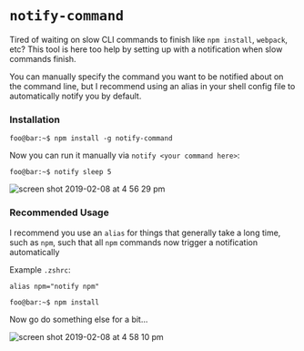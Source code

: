 # `notify-command`

Tired of waiting on slow CLI commands to finish like `npm install`, `webpack`, etc? This tool is here too help by setting up with a notification when slow commands finish.

You can manually specify the command you want to be notified about on the command line, but I recommend using an alias in your shell config file to automatically notify you by default.

### Installation
```console
foo@bar:~$ npm install -g notify-command
```

Now you can run it manually via `notify <your command here>`:
```console
foo@bar:~$ notify sleep 5
```

![screen shot 2019-02-08 at 4 56 29 pm](https://user-images.githubusercontent.com/7452924/52513883-8a923c00-2bc2-11e9-8b80-ba10aefd66ba.png)


### Recommended Usage
I recommend you use an `alias` for things that generally take a long time, such as `npm`, such that all `npm` commands now trigger a notification automatically

Example `.zshrc`:
```
alias npm="notify npm"
```

```console
foo@bar:~$ npm install
```

Now go do something else for a bit...

![screen shot 2019-02-08 at 4 58 10 pm](https://user-images.githubusercontent.com/7452924/52513932-ea88e280-2bc2-11e9-81e2-91e210c5cc98.png)


